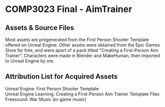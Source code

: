 # COMP3023 Final - AimTrainer
## Assets & Source Files
Most assets are pregenerated from the First Person Shooter Template offered on Unreal Engine. Other assets were obtained from the Epic Games Store for free, and were apart of a pack titled "Creating a First-Person Aim Trainer". Characters were made in Blender and MakeHuman, then imported to Unreal Engine by me.

## Attribution List for Acquired Assets
Unreal Engine: First Person Shooter Template\
Unreal Engine Learning: Creating a First-Person Aim Trainer Template Files\
Freesound: War Music (in-game music)
